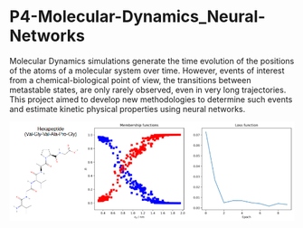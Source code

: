 # P4-Molecular-Dynamics_Neural-Networks 
Molecular Dynamics simulations generate the time evolution of the positions of the atoms of a molecular system over time.
However, events of interest from a chemical-biological point of view, the transitions between metastable states, are only rarely observed, even in very long trajectories. This project aimed to develop new methodologies to determine such events and estimate kinetic physical properties using neural networks.

![Test Image 1](figure.png)
